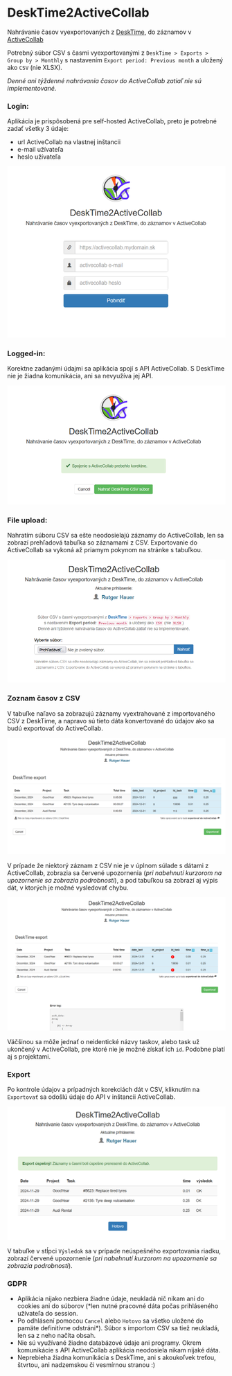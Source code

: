 
# DeskTime2ActiveCollab

Nahrávanie časov vyexportovaných z [DeskTime](https://desktime.com/), do záznamov v [ActiveCollab](https://activecollab.com/)

Potrebný súbor CSV s časmi vyexportovanými z `DeskTime > Exports > Group by > Monthly`
s nastavením `Export period: Previous month` a uložený ako `CSV` (nie XLSX).

*Denné ani týždenné nahrávania časov do ActiveCollab zatiaľ nie sú implementované.*

### Login:

Aplikácia je prispôsobená pre self-hosted ActiveCollab, preto je potrebné zadať všetky 3 údaje:
- url ActiveCollab na vlastnej inštancii
- e-mail užívateľa
- heslo užívateľa
 
![alt text](docs/screen_01_login.png)

### Logged-in:

Korektne zadanými údajmi sa aplikácia spojí s API ActiveCollab. S DeskTime nie je žiadna komunikácia, ani sa nevyužíva jej API.

![alt text](docs/screen_02_logged.png)

### File upload:

Nahratím súboru CSV sa ešte neodosielajú záznamy do ActiveCollab, len sa zobrazí prehľadová tabuľka so záznamami z CSV. Exportovanie do ActiveCollab sa vykoná až priamym pokynom na stránke s tabuľkou.

![alt text](docs/screen_03_file.png)

### Zoznam časov z CSV

V tabuľke naľavo sa zobrazujú záznamy vyextrahované z importovaného CSV z DeskTime, a napravo sú tieto dáta konvertované do údajov ako sa budú exportovať do ActiveCollab.

![alt text](docs/screen_04_tasklist.png)

V prípade že niektorý záznam z CSV nie je v úplnom súlade s dátami z ActiveCollab, zobrazia sa červené upozornenia (*pri nabehnutí kurzorom na upozornenie sa zobrazia podrobnosti*), a pod tabuľkou sa zobrazí aj výpis dát, v ktorých je možné vysledovať chybu.

![alt text](docs/screen_05_tasklist_err.png)

Väčšinou sa môže jednať o neidentické názvy taskov, alebo task už ukončený v ActiveCollab, pre ktoré nie je možné získať ich `id`. Podobne platí aj s projektami.

### Export

Po kontrole údajov a prípadných korekciách dát v CSV, kliknutím na `Exportovať` sa odošlú údaje do API v inštancii ActiveCollab.

![alt text](docs/screen_06_export.png)

V tabuľke v stĺpci `Výsledok` sa v prípade neúspešného exportovania riadku, zobrazí červené upozornenie (*pri nabehnutí kurzorom na upozornenie sa zobrazia podrobnosti*).

### GDPR
- Aplikácia nijako nezbiera žiadne údaje, neukladá nič nikam ani do cookies ani do súborov (*len nutné pracovné dáta počas prihláseného užívateľa do session.
- Po odhlásení pomocou `Cancel` alebo `Hotovo` sa všetko uložené do pamäte definitívne odstráni*). Súbor s importom CSV sa tiež neukladá, len sa z neho načíta obsah.
- Nie sú využívané žiadne databázové údaje ani programy.
Okrem komunikácie s API ActiveCollab aplikácia neodosiela nikam nijaké dáta.
- Neprebieha žiadna komunikácia s DeskTime, ani s akoukoľvek treťou, štvrtou, ani nadzemskou či vesmírnou stranou  :)
